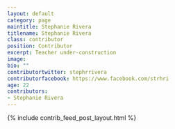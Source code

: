 ```yaml
---
layout: default
category: page
maintitle: Stephanie Rivera
titlename: Stephanie Rivera
class: contributor
position: Contributor
excerpt: Teacher under-construction
image:
bio: ""
contributortwitter: stephrrivera
contributorfacebook: https://www.facebook.com/strhri
age: 22
contributors: 
- Stephanie Rivera
---
```

{% include contrib_feed_post_layout.html %}